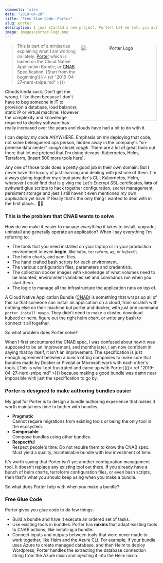 ```yaml
---
comments: false
date: "2019-04-28"
title: "Free Glue Code: Porter"
slug: porter
description: I just started a new project, Porter! Let me tell you all about it.
image: images/porter-logo.png
---
```


<figure style="text-align: center; float: right; margin: 5px">
  <img src="/images/porter-logo.png" width="250" alt="Porter Logo" />
</figure>

> This is part of a miniseries explaining what I am working on lately:
> [Porter][porter] which is based on the Cloud Native Application Bundle, or [CNAB][cnab] Specification.
> [Start from the beginning]({{< ref "2019-04-27-nerd-snipe.md" >}})

Clouds kinda suck. Don't get me wrong. I like them because I don't have to beg someone
in IT to provision a database, load balancer, static IP or virtual machine.
However the complexity and knowledge required to deploy software has really
increased over the years and clouds have had a bit to do with it.

I can deploy my code ANYWHERE. Emphasis on _me_ deploying that code, not some
beleaguered ops person, hidden away in the company's "on-premise data center"
*cough* closet *cough*. There are a lot of great tools out there that let
me pretend that I'm doing devops: Kubernetes, Helm, Terraform, [insert 500 more
tools here].

Any one of those tools does a pretty good job in their own domain. But I never
have the luxury of just learning and dealing with just one of them. I'm always
gluing together my cloud provider's CLI, Kubernetes, Helm, whatever I could find
that is giving me Let's Encrypt SSL certificates, **lots** of awkward glue scripts to hack
together configuration, secret management, persistent storage and jeez I still
haven't even mentioned my own application yet have I? Really that's the only
thing I wanted to deal with in the first place... 🤦‍♀️

### This is the problem that CNAB wants to solve

How do we make it easier to manage _everything_ it takes to install, upgrade,
uninstall and generally operate an application? When I say everything I'm
referring to:

* The tools that you need installed on your laptop or in your 
  production environment to even **begin**, like `helm`, `terraform`, `az`, or
  `kubectl`.
* The helm charts, and yaml files.
* The hand crafted bash scripts for each environment.
* The various configuration files, parameters and credentials.
* The collection docker images with knowledge of what volumes need to be
  mounted, environment variables set and commands run when you start them.
* The logic to manage all the infrastructure the application runs on top of.

A Cloud Native Application Bundle ([CNAB][cnab]) is something that wraps up all of this so that
someone can install an application on a cloud, from scratch
with nothing else on their machine but porter and docker, with just one command
`porter install myapp`. They didn't need to make a cluster, download kubectl or
helm, figure out the right helm chart, or write any bash to connect it all together.

So what problem does Porter solve?

When I first encountered the CNAB spec, I was confused about how it was supposed
to be an improvement, and months later, I am now confident in saying that by itself,
it isn't an improvement. The specification is just enough agreement between a
bunch of big companies to make sure that bundles made by Docker or Pivotal or
Microsoft work with each other's tools. [This is why I got frustrated and came
up with Porter]({{< ref "2019-04-27-nerd-snipe.md" >}}) because making a good
bundle was damn near impossible with just the
specification to go by.

### Porter is designed to make authoring bundles easier

My goal for Porter is to design a bundle authoring experience that makes it
worth maintainers time to bother with bundles.

* **Pragmatic**<br/>
    Cannot require migrations from existing tools or being the only tool in the
    ecosystem.
* **Composable**<br/>
    Compose bundles using other bundles. 
* **Respectful**<br/>
    Respect people's time. Do not require them to know the CNAB spec. Must yield a quality, maintainable bundle with low investment of time.

It's worth saying that Porter isn't yet another configuration management
tool. It doesn't replace any existing tool out there. If you already have a
bunch of helm charts, terraform configuration files, or even bash
scripts, then that's what you should keep using when you make a bundle.

So what does Porter help with when you make a bundle?

### Free Glue Code

Porter gives you glue code to do few things:

* Build a bundle and have it execute an ordered set of tasks.
* Use existing tools in bundles. Porter has **mixins** that adapt existing
  tools to CNAB actions, like installing a bundle.
* Connect inputs and outputs between tools that were never made to work together,
  like Helm and the Azure CLI. For example, if your bundle uses Azure to create
  managed database, and then Helm to deploy Wordpress, Porter handles the
  extracting the database connection string from the Azure mixin and injecting it into the Helm mixin.

[porter]: https://porter.sh
[cnab]: https://cnab.io